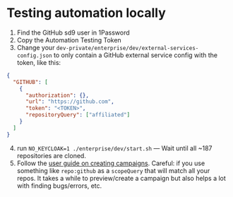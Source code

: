 # Testing automation locally

1. Find the GitHub sd9 user in 1Password
2. Copy the Automation Testing Token
3. Change your `dev-private/enterprise/dev/external-services-config.json` to only contain a GitHub external service config with the token, like this:

```json
{
  "GITHUB": [
    {
      "authorization": {},
      "url": "https://github.com",
      "token": "<TOKEN>",
      "repositoryQuery": ["affiliated"]
    }
  ]
}
```
4. run `NO_KEYCLOAK=1 ./enterprise/dev/start.sh` — Wait until all ~187 repositories are cloned.
5. Follow the [user guide on creating campaigns](/user/automation). Careful: if you use something like `repo:github` as a `scopeQuery` that will match all your repos. It takes a while to preview/create a campaign but also helps a lot with finding bugs/errors, etc.
